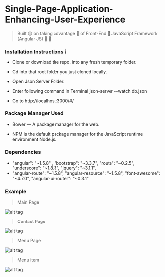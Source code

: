 # Single-Page-Application-Enhancing-User-Experience

> Built :astonished: on taking advantage :shaved_ice: of Front-End :lollipop: JavaScript Framework (Angular JS) :pizza: :wine_glass: 


### Installation Instructions :grey_exclamation:

* Clone or download the repo. into any fresh temporary folder.

* Cd into that root folder you just cloned locally.

* Open Json Server Folder.

* Enter following command in Terminal json-server --watch db.json

* Go to http://localhost:3000/#/

### Package Manager Used 

* Bower — A package manager for the web.

* NPM is the default package manager for the JavaScript runtime environment Node.js.

### Dependencies

* "angular": "~1.5.8" , "bootstrap": "~3.3.7", "route": "~0.2.5",  "underscore": "~1.8.3", "jquery": "~3.1.1",
* "angular-route": "~1.5.8", "angular-resource": "~1.5.8",  "font-awesome": "~4.7.0",  "angular-ui-router": "~0.3.1"


### Example

> Main Page

![alt tag](https://github.com/divyanshu-rawat/Single-Page-Application-Enhancing-User-Experience/blob/master/Json%20server/public/snap_shots/front_end.png
)

> Contact Page

![alt tag](https://github.com/divyanshu-rawat/Single-Page-Application-Enhancing-User-Experience/blob/master/Json%20server/public/snap_shots/contact.png
)

> Menu Page

![alt tag](https://github.com/divyanshu-rawat/Single-Page-Application-Enhancing-User-Experience/blob/master/Json%20server/public/snap_shots/menu.png
)

> Menu item

![alt tag](https://github.com/divyanshu-rawat/Single-Page-Application-Enhancing-User-Experience/blob/master/Json%20server/public/snap_shots/menu_item.png
)



